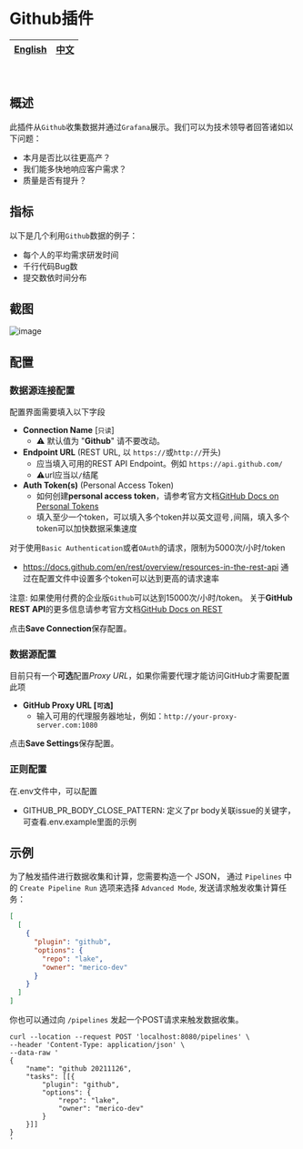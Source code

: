 # Github插件

<div align="center">

| [English](README.md) | [中文](README-zh-CN.md) |
| --- | --- |

</div>

<br>

## 概述

此插件从`Github`收集数据并通过`Grafana`展示。我们可以为技术领导者回答诸如以下问题：
- 本月是否比以往更高产？
- 我们能多快地响应客户需求？
- 质量是否有提升？

## 指标

以下是几个利用`Github`数据的例子：
- 每个人的平均需求研发时间
- 千行代码Bug数
- 提交数依时间分布

## 截图

![image](https://user-images.githubusercontent.com/27032263/141855099-f218f220-1707-45fa-aced-6742ab4c4286.png)


## 配置

### 数据源连接配置
配置界面需要填入以下字段
- **Connection Name** [`只读`]
    - ⚠️ 默认值为 "**Github**" 请不要改动。
- **Endpoint URL** (REST URL, 以 `https://`或`http://`开头)
    - 应当填入可用的REST API Endpoint。例如 `https://api.github.com/`
    - ⚠️url应当以`/`结尾
- **Auth Token(s)** (Personal Access Token)
    - 如何创建**personal access token**，请参考官方文档[GitHub Docs on Personal Tokens](https://docs.github.com/en/authentication/keeping-your-account-and-data-secure/creating-a-personal-access-token)
    - 填入至少一个token，可以填入多个token并以英文逗号`,`间隔，填入多个token可以加快数据采集速度

对于使用`Basic Authentication`或者`OAuth`的请求，限制为5000次/小时/token
- https://docs.github.com/en/rest/overview/resources-in-the-rest-api
通过在配置文件中设置多个token可以达到更高的请求速率

注意: 如果使用付费的企业版`Github`可以达到15000次/小时/token。
关于**GitHub REST API**的更多信息请参考官方文档[GitHub Docs on REST](https://docs.github.com/en/rest)

点击**Save Connection**保存配置。


### 数据源配置
目前只有一个**可选**配置*Proxy URL*，如果你需要代理才能访问GitHub才需要配置此项
- **GitHub Proxy URL [`可选`]**
  - 输入可用的代理服务器地址，例如：`http://your-proxy-server.com:1080`

点击**Save Settings**保存配置。

### 正则配置
在.env文件中，可以配置
- GITHUB_PR_BODY_CLOSE_PATTERN: 定义了pr body关联issue的关键字，可查看.env.example里面的示例

## 示例
为了触发插件进行数据收集和计算，您需要构造一个 JSON， 通过 `Pipelines` 中的 `Create Pipeline Run` 选项来选择 `Advanced Mode`, 发送请求触发收集计算任务：
```json
[
  [
    {
      "plugin": "github",
      "options": {
        "repo": "lake",
        "owner": "merico-dev"
      }
    }
  ]
]
```

你也可以通过向 `/pipelines` 发起一个POST请求来触发数据收集。
```
curl --location --request POST 'localhost:8080/pipelines' \
--header 'Content-Type: application/json' \
--data-raw '
{
    "name": "github 20211126",
    "tasks": [[{
        "plugin": "github",
        "options": {
            "repo": "lake",
            "owner": "merico-dev"
        }
    }]]
}
'
```
